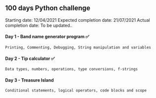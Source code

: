 ## 100 days Python challenge

Starting date: 12/04/2021
Expected completion date: 21/07/2021
Actual completion date: To be updated..

#### Day 1 - Band name generator program :white_check_mark:
    Printing, Commenting, Debugging, String manipulation and variables
#### Day 2 - Tip calculator :white_check_mark:
    Data types, numbers, operations, type conversions, f-strings
#### Day 3 - Treasure Island
    Conditional statements, logical operators, code blocks and scope